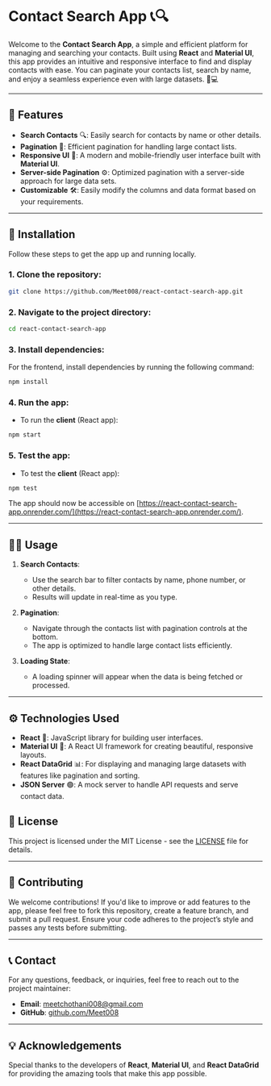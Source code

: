 
# Contact Search App 📞🔍

Welcome to the **Contact Search App**, a simple and efficient platform for managing and searching your contacts. Built using **React** and **Material UI**, this app provides an intuitive and responsive interface to find and display contacts with ease. You can paginate your contacts list, search by name, and enjoy a seamless experience even with large datasets. 📱💻

---

## 🌟 Features

- **Search Contacts** 🔍: Easily search for contacts by name or other details.
- **Pagination** 📑: Efficient pagination for handling large contact lists.
- **Responsive UI** 📱: A modern and mobile-friendly user interface built with **Material UI**.
- **Server-side Pagination** ⚙️: Optimized pagination with a server-side approach for large data sets.
- **Customizable** 🛠️: Easily modify the columns and data format based on your requirements.

---

## 🚀 Installation

Follow these steps to get the app up and running locally.

### 1. **Clone the repository**:
```bash
git clone https://github.com/Meet008/react-contact-search-app.git
```

### 2. **Navigate to the project directory**:
```bash
cd react-contact-search-app
```

### 3. **Install dependencies**:
For the frontend, install dependencies by running the following command:
```bash
npm install
```

### 4. **Run the app**:

- To run the **client** (React app):
```bash
npm start
```

### 5. **Test the app**:

- To test the **client** (React app):
```bash
npm test
```

The app should now be accessible on [https://react-contact-search-app.onrender.com/](https://react-contact-search-app.onrender.com/).

---

## 🧑‍💻 Usage

1. **Search Contacts**:
   - Use the search bar to filter contacts by name, phone number, or other details.
   - Results will update in real-time as you type.

2. **Pagination**:
   - Navigate through the contacts list with pagination controls at the bottom.
   - The app is optimized to handle large contact lists efficiently.

3. **Loading State**:
   - A loading spinner will appear when the data is being fetched or processed.

---

## ⚙️ Technologies Used

- **React** 🧱: JavaScript library for building user interfaces.
- **Material UI** 🎨: A React UI framework for creating beautiful, responsive layouts.
- **React DataGrid** 📊: For displaying and managing large datasets with features like pagination and sorting.
- **JSON Server** 🟢: A mock server to handle API requests and serve contact data.


## 📝 License

This project is licensed under the MIT License - see the [LICENSE](LICENSE) file for details.

---

## 🙌 Contributing

We welcome contributions! If you'd like to improve or add features to the app, please feel free to fork this repository, create a feature branch, and submit a pull request. Ensure your code adheres to the project’s style and passes any tests before submitting.

---

## 📞 Contact

For any questions, feedback, or inquiries, feel free to reach out to the project maintainer:

- **Email**: meetchothani008@gmail.com
- **GitHub**: [github.com/Meet008](https://github.com/Meet008)

---

## 💡 Acknowledgements

Special thanks to the developers of **React**, **Material UI**, and **React DataGrid** for providing the amazing tools that make this app possible.
